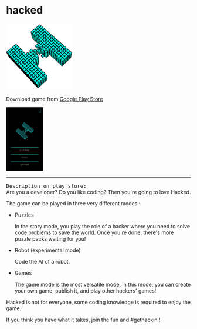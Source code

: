 # hacked

![](img/logo.png)

Download game from [Google Play Store](https://play.google.com/store/apps/details?id=com.hackedapp&hl=en_US "Google Play")

<img src="img/start_screen.JPG" width="20%">

<hr>
<tt>Description on play store:</tt>
<br>
Are you a developer? Do you like coding? Then you're going to love Hacked.

The game can be played in three very different modes :

* Puzzles

    In the story mode, you play the role of a hacker where you need to solve code problems to save the world.
    Once you're done, there's more puzzle packs waiting for you!

* Robot (experimental mode)

    Code the AI of a robot.

* Games

    The game mode is the most versatile mode, in this mode, you can create your own game, publish it, and play other hackers' games!

Hacked is not for everyone, some coding knowledge is required to enjoy the game.

If you think you have what it takes, join the fun and #gethackin !
